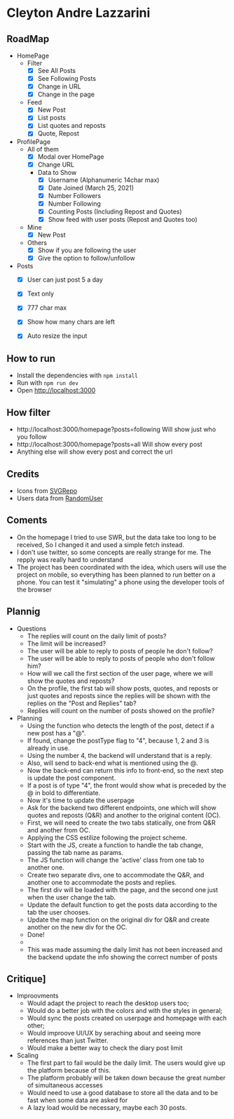 # Cleyton Andre Lazzarini

## RoadMap
- HomePage
  - Filter
    - [x] See All Posts
    - [x] See Following Posts
    - [x] Change in URL
    - [x] Change in the page
  - Feed
    - [x] New Post
    - [x] List posts
    - [x] List quotes and reposts
    - [x] Quote, Repost
- ProfilePage
  - All of them
    - [x] Modal over HomePage
    - [x] Change URL
    - Data to Show
      - [x] Username (Alphanumeric 14char max)
      - [x] Date Joined (March 25, 2021)
      - [X] Number Followers
      - [x] Number Following
      - [x] Counting Posts (Including Repost and Quotes)
      - [x] Show feed with user posts (Repost and Quotes too)
  - Mine
    - [x] New Post
  - Others
    - [x] Show if you are following the user
    - [x] Give the option to follow/unfollow
- Posts
  - [x] User can just post 5 a day
  - [x] Text only
  - [x] 777 char max
  - [x] Show how many chars are left
  - [x] Auto resize the input


## How to run
- Install the dependencies with `npm install`
- Run with `npm run dev`
- Open [http://localhost:3000](http://localhost:3000) 

## How filter
- http://localhost:3000/homepage?posts=following Will show just who you follow
- http://localhost:3000/homepage?posts=all Will show every post
- Anything else will show every post and correct the url

## Credits
- Icons from [SVGRepo](www.svgrepo.com/vectors)
- Users data from [RandomUser](randomuser.me)

## Coments
- On the homepage I tried to use SWR, but the data take too long to be received, So I changed it and used a simple fetch instead.
- I don't use twitter, so some concepts are really strange for me. The repply was really hard to understand
- The project has been coordinated with the idea, which users will use the project on mobile, so everything has been planned to run better on a phone. You can test it "simulating" a phone using the developer tools of the browser

## Plannig
- Questions
  - The replies will count on the daily limit of posts?
  - The limit will be increased?
  - The user will be able to reply to posts of people he don't follow?
  - The user will be able to reply to posts of people who don't follow him?
  - How will we call the first section of the user page, where we will show the quotes and reposts?
  - On the profile, the first tab will show posts, quotes, and reposts or just quotes and reposts since the replies will be shown with the replies on the "Post and Replies" tab?
  - Replies will count on the number of posts showed on the profile?
- Planning
  - Using the function who detects the length of the post, detect if a new post has a "@".
  - If found, change the postType flag to "4", because 1, 2 and 3 is already in use.
  - Using the number 4, the backend will understand that is a reply.
  - Also, will send to back-end what is mentioned using the @.
  - Now the back-end can return this info to front-end, so the next step is update the post component.
  - If a post is of type "4", the front would show what is preceded by the @ in bold to differentiate.
  - Now it's time to update the userpage
  - Ask for the backend two different endpoints, one which will show quotes and reposts (Q&R) and another to the original content (OC).
  - First, we will need to create the two tabs statically, one from Q&R and another from OC.
  - Applying the CSS estilize following the project scheme.
  - Start with the JS, create a function to handle the tab change, passing the tab name as params.
  - The JS function will change the 'active' class from one tab to another one.
  - Create two separate divs, one to accommodate the Q&R, and another one to accommodate the posts and replies.
  - The first div will be loaded with the page, and the second one just when the user change the tab.
  - Update the default function to get the posts data according to the tab the user chooses.
  - Update the map function on the original div for Q&R and create another on the new div for the OC.
  - Done!
  - 
  - This was made assuming the daily limit has not been increased and the backend update the info showing the correct number of posts

## Critique]
- Improovments
  - Would adapt the project to reach the desktop users too;
  - Would do a better job with the colors and with the styles in general;
  - Would sync the posts created on userpage and homepage with each other;
  - Would improove UI/UX by seraching about and seeing more references than just Twitter.
  - Would make a better way to check the diary post limit
- Scaling
  - The first part to fail would be the daily limit. The users would give up the platform because of this.
  - The platform probably will be taken down because the great number of  simultaneous accesses
  - Would need to use a good database to store all the data and to be fast when some data are asked for
  - A lazy load would be necessary, maybe each 30 posts.